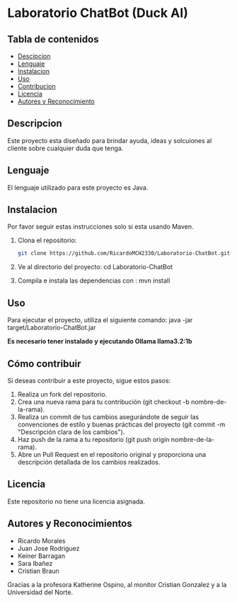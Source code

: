# Laboratorio ChatBot (Duck AI)

## Tabla de contenidos 
- [Descipcion](#descripcion)
- [Lenguaje](##lenguajes)
- [Instalacion](#instalacion)
- [Uso](#uso)
- [Contribucion](#Contribucion)
- [Licencia](#Licencia)
- [Autores y Reconocimiento](#autores-y-reconocimientos)

## Descripcion
Este proyecto esta diseñado para brindar ayuda, ideas y solcuiones al cliente sobre cualquier duda que tenga.

## Lenguaje
El lenguaje utilizado para este proyecto es Java.

## Instalacion 

Por favor seguir estas instrucciones solo si esta usando Maven.

1. Clona el repositorio:
    ```bash
    git clone https://github.com/RicardoMCH2330/Laboratorio-ChatBot.git

2. Ve al directorio del proyecto:
   cd Laboratorio-ChatBot

3. Compila e instala las dependencias con :
   mvn install

## Uso 
Para ejecutar el proyecto, utiliza el siguiente comando: 
java -jar target/Laboratorio-ChatBot.jar

**Es necesario tener instalado y ejecutando Ollama llama3.2:1b**

## Cómo contribuir 

Si deseas contribuir a este proyecto, sigue estos pasos:

1. Realiza un fork del repositorio.
2. Crea una nueva rama para tu contribución (git checkout -b nombre-de-la-rama).
3. Realiza un commit de tus cambios asegurándote de seguir las convenciones de estilo y buenas prácticas del proyecto (git commit -m "Descripción clara de los cambios").
4. Haz push de la rama a tu repositorio (git push origin nombre-de-la-rama).
5. Abre un Pull Request en el repositorio original y proporciona una descripción detallada de los cambios realizados.

## Licencia 
Este repositorio no tiene una licencia asignada.

## Autores y Reconocimientos 
 - Ricardo Morales
 - Juan Jose Rodriguez
 - Keiner Barragan
 - Sara Ibañez
 - Cristian Braun

 Gracias a la profesora Katherine Ospino, al monitor Cristian Gonzalez y a la Universidad del Norte. 
